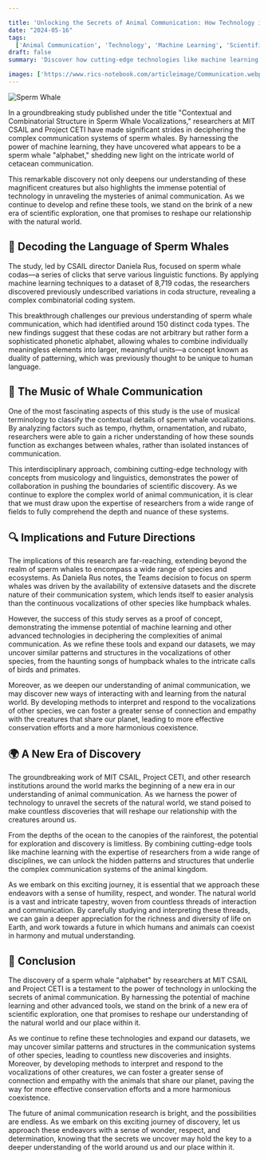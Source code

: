 ```yaml
---

title: 'Unlocking the Secrets of Animal Communication: How Technology is Opening New Frontiers'
date: "2024-05-16"
tags:
  ['Animal Communication', 'Technology', 'Machine Learning', 'Scientific Discovery', 'Bioacoustics']
draft: false
summary: 'Discover how cutting-edge technologies like machine learning are revolutionizing our understanding of animal communication, paving the way for groundbreaking scientific discoveries and new ways of interacting with the natural world.'

images: ['https://www.rics-notebook.com/articleimage/Communication.webp', 'https://techcrunch.com/wp-content/uploads/2024/05/GettyImages-114809316.jpg?resize=1200,675']
---
```


![Sperm Whale](https://techcrunch.com/wp-content/uploads/2024/05/GettyImages-114809316.jpg?resize=1200,675)

In a groundbreaking study published under the title "Contextual and Combinatorial Structure in Sperm Whale Vocalizations," researchers at MIT CSAIL and Project CETI have made significant strides in deciphering the complex communication systems of sperm whales. By harnessing the power of machine learning, they have uncovered what appears to be a sperm whale "alphabet," shedding new light on the intricate world of cetacean communication.

This remarkable discovery not only deepens our understanding of these magnificent creatures but also highlights the immense potential of technology in unraveling the mysteries of animal communication. As we continue to develop and refine these tools, we stand on the brink of a new era of scientific exploration, one that promises to reshape our relationship with the natural world.

## 🐋 Decoding the Language of Sperm Whales

The study, led by CSAIL director Daniela Rus, focused on sperm whale codas—a series of clicks that serve various linguistic functions. By applying machine learning techniques to a dataset of 8,719 codas, the researchers discovered previously undescribed variations in coda structure, revealing a complex combinatorial coding system.

This breakthrough challenges our previous understanding of sperm whale communication, which had identified around 150 distinct coda types. The new findings suggest that these codas are not arbitrary but rather form a sophisticated phonetic alphabet, allowing whales to combine individually meaningless elements into larger, meaningful units—a concept known as duality of patterning, which was previously thought to be unique to human language.

## 🎵 The Music of Whale Communication

One of the most fascinating aspects of this study is the use of musical terminology to classify the contextual details of sperm whale vocalizations. By analyzing factors such as tempo, rhythm, ornamentation, and rubato, researchers were able to gain a richer understanding of how these sounds function as exchanges between whales, rather than isolated instances of communication.

This interdisciplinary approach, combining cutting-edge technology with concepts from musicology and linguistics, demonstrates the power of collaboration in pushing the boundaries of scientific discovery. As we continue to explore the complex world of animal communication, it is clear that we must draw upon the expertise of researchers from a wide range of fields to fully comprehend the depth and nuance of these systems.

## 🔍 Implications and Future Directions

The implications of this research are far-reaching, extending beyond the realm of sperm whales to encompass a wide range of species and ecosystems. As Daniela Rus notes, the Teams decision to focus on sperm whales was driven by the availability of extensive datasets and the discrete nature of their communication system, which lends itself to easier analysis than the continuous vocalizations of other species like humpback whales.

However, the success of this study serves as a proof of concept, demonstrating the immense potential of machine learning and other advanced technologies in deciphering the complexities of animal communication. As we refine these tools and expand our datasets, we may uncover similar patterns and structures in the vocalizations of other species, from the haunting songs of humpback whales to the intricate calls of birds and primates.

Moreover, as we deepen our understanding of animal communication, we may discover new ways of interacting with and learning from the natural world. By developing methods to interpret and respond to the vocalizations of other species, we can foster a greater sense of connection and empathy with the creatures that share our planet, leading to more effective conservation efforts and a more harmonious coexistence.

## 🌍 A New Era of Discovery

The groundbreaking work of MIT CSAIL, Project CETI, and other research institutions around the world marks the beginning of a new era in our understanding of animal communication. As we harness the power of technology to unravel the secrets of the natural world, we stand poised to make countless discoveries that will reshape our relationship with the creatures around us.

From the depths of the ocean to the canopies of the rainforest, the potential for exploration and discovery is limitless. By combining cutting-edge tools like machine learning with the expertise of researchers from a wide range of disciplines, we can unlock the hidden patterns and structures that underlie the complex communication systems of the animal kingdom.

As we embark on this exciting journey, it is essential that we approach these endeavors with a sense of humility, respect, and wonder. The natural world is a vast and intricate tapestry, woven from countless threads of interaction and communication. By carefully studying and interpreting these threads, we can gain a deeper appreciation for the richness and diversity of life on Earth, and work towards a future in which humans and animals can coexist in harmony and mutual understanding.

## 🔬 Conclusion

The discovery of a sperm whale "alphabet" by researchers at MIT CSAIL and Project CETI is a testament to the power of technology in unlocking the secrets of animal communication. By harnessing the potential of machine learning and other advanced tools, we stand on the brink of a new era of scientific exploration, one that promises to reshape our understanding of the natural world and our place within it.

As we continue to refine these technologies and expand our datasets, we may uncover similar patterns and structures in the communication systems of other species, leading to countless new discoveries and insights. Moreover, by developing methods to interpret and respond to the vocalizations of other creatures, we can foster a greater sense of connection and empathy with the animals that share our planet, paving the way for more effective conservation efforts and a more harmonious coexistence.

The future of animal communication research is bright, and the possibilities are endless. As we embark on this exciting journey of discovery, let us approach these endeavors with a sense of wonder, respect, and determination, knowing that the secrets we uncover may hold the key to a deeper understanding of the world around us and our place within it.

